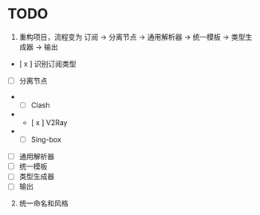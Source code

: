 # TODO

1. 重构项目，流程变为 订阅 -> 分离节点 -> 通用解析器 -> 统一模板 -> 类型生成器 -> 输出

- [ x ] 识别订阅类型
- [ ] 分离节点
- - [ ] Clash
- - [ x ] V2Ray
- - [ ] Sing-box
- [ ] 通用解析器
- [ ] 统一模板
- [ ] 类型生成器
- [ ] 输出

2. 统一命名和风格
